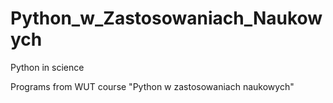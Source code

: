 # Python_w_Zastosowaniach_Naukowych
Python in science 

Programs from WUT course "Python w zastosowaniach naukowych" 

